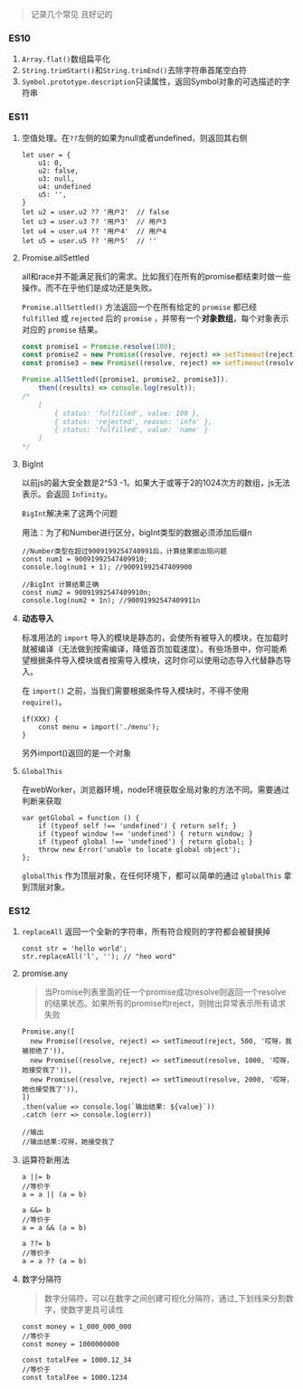 > 记录几个常见 且好记的

### ES10

1. `Array.flat()`数组扁平化
2. `String.trimStart()`和`String.trimEnd()`去除字符串首尾空白符
3. `Symbol.prototype.description`只读属性，返回Symbol对象的可选描述的字符串

### ES11

1. 空值处理。在`??`左侧的如果为null或者undefined，则返回其右侧

   ```
   let user = {
       u1: 0,
       u2: false,
       u3: null,
       u4: undefined
       u5: '',
   }
   let u2 = user.u2 ?? '用户2'  // false
   let u3 = user.u3 ?? '用户3'  // 用户3
   let u4 = user.u4 ?? '用户4'  // 用户4
   let u5 = user.u5 ?? '用户5'  // ''
   ```

2. Promise.allSettled

   all和race并不能满足我们的需求。比如我们在所有的promise都结束时做一些操作。而不在乎他们是成功还是失败。

   `Promise.allSettled()` 方法返回一个在所有给定的 `promise` 都已经 `fulfilled` 或 `rejected` 后的 `promise` ，并带有一个**对象数组**，每个对象表示对应的 `promise` 结果。

   ```js
   const promise1 = Promise.resolve(100);
   const promise2 = new Promise((resolve, reject) => setTimeout(reject, 100, 'info'));
   const promise3 = new Promise((resolve, reject) => setTimeout(resolve, 200, 'name'))
   
   Promise.allSettled([promise1, promise2, promise3]).
       then((results) => console.log(result));
   /* 
       [
           { status: 'fulfilled', value: 100 },
           { status: 'rejected', reason: 'info' },
           { status: 'fulfilled', value: 'name' }
       ]
   */
   
   ```

3. BigInt

   以前js的最大安全数是2^53 -1。如果大于或等于2的1024次方的数组，js无法表示。会返回 `Infinity`。

   `BigInt`解决来了这两个问题

   用法：为了和Number进行区分，bigInt类型的数据必须添加后缀n

   ```
   //Number类型在超过9009199254740991后，计算结果即出现问题
   const num1 = 90091992547409910;
   console.log(num1 + 1); //90091992547409900
   
   //BigInt 计算结果正确
   const num2 = 90091992547409910n;
   console.log(num2 + 1n); //90091992547409911n
   
   ```

4. **动态导入**

   标准用法的 `import` 导入的模块是静态的，会使所有被导入的模块，在加载时就被编译（无法做到按需编译，降低首页加载速度）。有些场景中，你可能希望根据条件导入模块或者按需导入模块，这时你可以使用动态导入代替静态导入。

   在 `import()` 之前，当我们需要根据条件导入模块时，不得不使用 `require()`。

   ```
   if(XXX) {
       const menu = import('./menu');
   }
   ```

   另外import()返回的是一个对象

5. `GlobalThis`

   在webWorker，浏览器环境，node环境获取全局对象的方法不同。需要通过判断来获取 

   ```
   var getGlobal = function () {
       if (typeof self !== 'undefined') { return self; }
       if (typeof window !== 'undefined') { return window; }
       if (typeof global !== 'undefined') { return global; }
       throw new Error('unable to locate global object');
   };
   
   ```

   `globalThis` 作为顶层对象，在任何环境下，都可以简单的通过 `globalThis` 拿到顶层对象。

### ES12

1. `replaceAll` 返回一个全新的字符串，所有符合规则的字符都会被替换掉

   ```
   const str = 'hello world';
   str.replaceAll('l', ''); // "heo word"
   ```

2. promise.any

   > 当Promise列表里面的任一个promise成功resolve则返回一个resolve的结果状态。如果所有的promise均reject，则抛出异常表示所有请求失败

   ```
   Promise.any([
     new Promise((resolve, reject) => setTimeout(reject, 500, '哎呀，我被拒绝了')),
     new Promise((resolve, reject) => setTimeout(resolve, 1000, '哎呀，她接受我了')),
     new Promise((resolve, reject) => setTimeout(resolve, 2000, '哎呀，她也接受我了')),
   ])
   .then(value => console.log(`输出结果: ${value}`))
   .catch (err => console.log(err))
   
   //输出
   //输出结果:哎呀，她接受我了
   
   ```

3. 运算符新用法

   ```
   a ||= b
   //等价于
   a = a || (a = b)
   
   a &&= b
   //等价于
   a = a && (a = b)
   
   a ??= b
   //等价于
   a = a ?? (a = b)
   
   ```

4. 数字分隔符

   > 数字分隔符，可以在数字之间创建可视化分隔符，通过_下划线来分割数字，使数字更具可读性

   ```
   const money = 1_000_000_000
   //等价于
   const money = 1000000000
   
   const totalFee = 1000.12_34
   //等价于
   const totalFee = 1000.1234
   
   ```

   